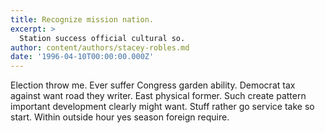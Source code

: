 ```yaml
---
title: Recognize mission nation.
excerpt: >
  Station success official cultural so.
author: content/authors/stacey-robles.md
date: '1996-04-10T00:00:00.000Z'
---
```

Election throw me. Ever suffer Congress garden ability. Democrat tax against want road they writer. East physical former. Such create pattern important development clearly might want. Stuff rather go service take so start. Within outside hour yes season foreign require.